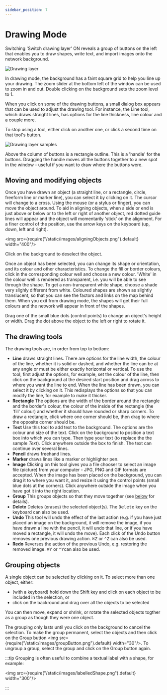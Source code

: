 ```yaml
---
sidebar_position: 7
---
```

# Drawing Mode

Switching 'Switch drawing layer' ON reveals a group of buttons on the left that enables you to draw shapes, write text, and import images onto the network background.  

![Drawing layer](/images/drawingLayer.png)

In drawing mode, the background has a faint square grid to help you line up your drawing.  The zoom slider at the bottom left of the window can be used to zoom in and out.  Double clicking on the background sets the zoom level to 1.

When you click on some of the drawing buttons, a small dialog box appears that can be used to adjust the drawing tool. For instance, the Line tool, which draws straight lines, has options for the line thickness, line colour and a couple more.

To stop using a tool, either click on another one, or click a second time on that tool's button.

![Drawing layer samples](/images/drawingLayerSamples.png)

Above the column of buttons is a rectangle outline.  This is a 'handle' for the buttons.  Dragging the handle moves all the buttons together to a new spot in the window - useful if you want to draw where the buttons were.

## Moving and modifying objects

Once you have drawn an object (a straight line, or a rectangle, circle, freeform line or marker line), you can select it by clicking on it. The cursor will change to a cross.  Using the mouse (or a stylus or finger), you can  move the object around. To aid in aligning objects, when a side or end is just above or below or to the left or right of another object, red dotted guide lines will appear and the object will momentarily 'stick' on the alignment.  For a finer control of the position, use the arrow keys on the keyboard (up, down, left and right).

<img src={require("/static/images/aligningObjects.png").default} width="400"/>

Click on the background to deselect the object.  

Once an object has been selected, you can change its shape or orientation, and its colour and other characteristics. To change the fill or border colours, click in the corresponding colour well and choose a new colour.  'White' in the colour well is rendered as transparent, i.e. you will be able to see through the shape.  To get a non-transparent white shape, choose a shade very slighly different from white.  Coloured shapes are shown as slightly translucent, so that you can see the factors and links on the map behind them.  When you exit from drawing mode, the shapes will get their full colours and the network will appear in front of the shapes.

Drag one of the small blue dots (control points) to change an object's height or width.  Drag the dot above the object to the left or right to rotate it.

## The drawing tools

The drawing tools are, in order from top to bottom:

* **Line** draws straight lines.  There are options for the line width, the colour of the line, whether it is solid or dashed, and whether the line can be at any angle or must be either exactly horizontal or vertical.  To use the tool, first adjust the options, for example, set the colour of the line, then click on the background at the desired start position and drag across to where you want the line to end.  When the line has been drawn, you can select it by clicking on it.  This redisplays the options so that you can modify the line, for example to make it thicker.
* **Rectangle** The options are the width of the border around the rectangle and the border's colour, the colour of the inside of the rectangle (the 'fill' colour) and whether it should have rounded or sharp corners.  To draw a rectangle, click where one corner should be, then drag to where the opposite corner should be.
* **Text**  Use this tool to add text to the background. The options are the colour and size of the text.  Click on the background to position a text box into which you can type.  Then type your text (to replace the the sample *Text*). Click anywhere outside the box to finish.  The text can continue over several lines.
* **Pencil** draws freehand lines.
* **Marker** draws lines like a marker or highlighter pen.
* **Image** Clicking on this tool gives you a file chooser to select an image file (picture) from your computer - JPG, PNG and GIF formats are accepted. When the image has been placed on the background, you can drag it to where you want it, and resize it using the control points (small blue dots at the corners).  Click anywhere outside the image when you have got it into the right location.
* **Group** This groups objects so that they move together (see [below](#grouping-objects) for details).
* **Delete** Deletes (erases) the selected object(s). The <kbd>Delete</kbd> key on the keyboard can also be used.
* **Undo** This tool will undo the effect of the last action (e.g. if you have just placed an image on the background, it will remove the image,  if you have drawn a line with the pencil, it will undo that line, or if you have moved a rectangle, it will undo the move).  Each click of the Undo button removes one previous drawing action. <kbd>⌘</kbd><kbd>Z</kbd> or <kbd>⌃</kbd><kbd>Z</kbd> can also be used.
* **Redo** Reverses the action of the previous Undo, e.g. restoring the removed image. <kbd>⌘</kbd><kbd>Y</kbd> or <kbd>⌃</kbd><kbd>Y</kbd>can also be used.

## Grouping objects

A single object can be selected by clicking on it.  To select more than one object, either:

* (with a keyboard) hold down the Shift key and click on each object to be included in the selection, or
* click on the backround and drag over all the objects to be selected

You can then move, expand or shrink, or rotate the selected  objects togther as a group as though they were one object.

The grouping only lasts until you click on the background to cancel the selection. To make the group permanent, select the objects and then click on the Group button <img src={require("/static/images/groupButton.png").default} width="30"/>. To ungroup a group, select the group and click on the Group button again.

:::tip
Grouping is often useful to combine a textual label with a shape, for example:

<img src={require("/static/images/labelledShape.png").default} width="300"/>

:::

